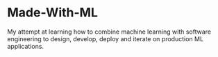 # Made-With-ML
My attempt at learning how to combine machine learning with software engineering to design, develop, deploy and iterate on production ML applications. 
